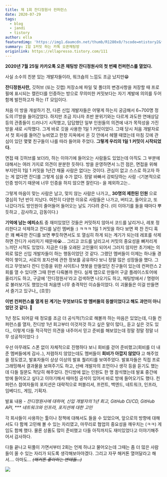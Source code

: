 ```yaml
---
title: 제 1회 잔디정원사 컨퍼런스
date: 2020-07-29
tags: 
  - blog
  - jandi
  - tistory
author: ella
featuredimg: 'https://img1.daumcdn.net/thumb/R1280x0/?scode=mtistory2&fname=https%3A%2F%2Fblog.kakaocdn.net%2Fdn%2FbH4Dgt%2FbtqF64oGPuZ%2FfsOb3LmA3Ica3BgKTc11VK%2Fimg.jpg'
summary: 1일 1커밋 하는 카톡 오픈채팅방
originlink: https://ellapresso.tistory.com/111
---
```


__2020년 7월 25일 카카오톡 오픈 채팅방 잔디정원사의 첫 번째 컨퍼런스를 열었다.__

사실 소수의 친분 있는 개발자들이라, 워크숍의 느낌도 조금 났지만😁


__잔디정원사란,__ 깃허브 (또는 깃랩) 저장소에 파일 및 폴더의 변경사항을 저장할 때 프로필에 표시되는 캘린더를 인증하는 방으로 무의미한 커밋보다는 자기 계발에 의의를 두어 함께 발전하고자 하는 IT 모임이다.



처음 이 방을 개설하기 전, 다른 신입 개발자들은 어떻게 하는지 궁금해서 6~700명 정도의 IT방을 들어갔었다.  하지만 조금 지나자 초반 분위기와는 다르게 과도한 연애상담 등의 관종들이 드러나기 시작했고, 답답했던 일부 인원들의 의견에 내가 목적성을 가진 방을 새로 시작했다. 그게 바로 깃을 사용한 1일 1 커밋이었다. 그때 당시 처음 개발자로서 첫 회사를 들어간 뉴비였고 한창 지옥에서 온 깃 안에서 헤맬 때였는데 마침 깃에 관심이 있던 몇몇 친구들이 나를 따라 들어와 주었다. __그렇게 우리의 1일 1 커밋이 시작되었다.__

면접 때 깃허브를 보더라, 하는 이야기에 들어오는 사람들도 있었는데 아직도 그 부분에 대해서는 여러 가지로 의견이 분분한 듯하다. 방을 운영하면서 느낀 점은, 면접을 위해 부지런히 1일 1 커밋을 1년간 채울 사람은 없다는 것이다. 관심이 없고 스스로 하고자 하는 게 없다면 잔디를 그렇게 심을 수가 없다.  정말 바빠서 강퇴당하는 사람 -(기본적으로 인증 방이기 때문에 너무 인증을 하지 않으면 잘린다)- 을 제외하고는..

그렇게 마음이 맞는 사람은 남고, 맞지 않는 사람은 나가고,, __30명의 제한된 인원__ 으로 열심히 1년 반이 지났다. 여전히 다양한 이유로 사람들은 나가고, 버티고, 들어오고, 또 나갔다가도 방인원이 줄어들어 들어오는 날도 기다려 준다. (이 이야기를 들을 때마다 뿌듯하고 , 감사하고, 감동이다.)



__기억에 남는 에피소드__ 중 재미있었던 것들은 커밋하지 않아서 코드를 날리거나, 레포 정리한다고 삭제하고 잔디를 날린 멤버들 :) ㅋㅋㅋ 1일 1 커밋을 하다 보면 꽉 찬 잔디 혹은 꽤 빼곡한 잔디를 보면 뿌듯하면서도 또 열심히 하게 되는 계기가 되는데 레포를 삭제하면 잔디가 사라지기 때문에😭... 그리고 코드를 날리고서 커밋의 중요성을 뼈저리게 느끼던 시적도 있었다. 지금은 다들 오래된 고인물이 되어서 그러지 않지만 초기에는 의외로 많은 신입 개발자들이 하는 행동이었던 것 같다. 그랬던 멤버들이 이제는 하나둘 경력이 쌓이고, 서로의 포지션에 관한 정보를 공유하다 보니 정말 많은 성장들을 했다. 그리고 무엇보다 잔디 인증을 위한 사이트나 챗봇을 만들었던 친구들이 있는데 컨퍼런스 2회를 열 수 있다면 그때 한번 다뤄볼까 한다. 실제 앱으로 만들어 구글 플레이스토어에 올리기도 하고, 구글에 '잔디정원사'라고 검색하면 나오기도 하고, 채팅방에서 / 명령어로 불러보기도 했었는데 처음엔 너무 충격적인 이슈들이었다. 이 괴물들은 이걸 만들면서 즐기고 있구나,, (흐뭇)



__이번 컨퍼런스를 열게 된 계기는 무엇보다도 방 멤버들의 등쌀이었다고 해도 과언이 아니었던 것 같다. 🥳__

1년 정도 되어갈 때 정모를 조금 더 공식적(?)으로 해볼까 하는 마음은 있었는데, 다들 컨퍼런스를 열자, 잔디방 1년 회고부터 이것저것 하고 싶은 말이 많다,, 듣고 싶은 것도 있다,, 이렇게 다들 적극적인 의견을 내주어서 믿고 준비를 해보았는데 정말 정말 정말 너무 성공적이었다 :)

우선 아무래도 스폰 없이 자체적으로 진행하다 보니 회비를 걷어 준비했고(회비를 더 내준 멤버들에게 감사..), 저렴하지 않았는데도 멤버들이 __회비가 아깝지 않았다__ 고 해주었을 정도였고, 발표자들이 상상 이상의 발표 퀄리티를 보여주었다. 발표자들은 직접 프로그래밍해서 결과물을 보여주기도 하고, 선배 개발자의 조언이나 생각 등을 듣기도 했는데 다들 질문도 적당히 해주었다. 잔디방에 없는 인원도 한 명 참석했는데 발표 중간에 방에 들어오고 싶다고 이야기해서 때마침 공석이 있어서 바로 방에 들어오기도 했다. 컨퍼런스 참여자들의 포지션은 대략적으로 퍼블리셔, 프런트, 백엔드, 네트워크, 인프라, 임베디드, 게임, 기획자.

발표 내용 - _잔디정원사에 대하여, 신입 개발자의 1년 회고, GitHub CI/CD, GitHub API, *** 네트워크와 인프라, 포지션에 대한 고민_

각 회사들이 사용하는 툴이나 정책에 대해서도 들을 수 있었으며, 앞으로의 방향에 대해서도 다 함께 고민해 볼 수 있는 자리였고, 마무리로 협업의 중요성을 깨우치는 (ㅋㅋ) 게임도 함께 했다. 물론 상품도 많이 준비했고 다들 아직까지도 재미있었다고 이야기해주어서 감사하다.

다들 끝나고 뒤풀이 가면서부터 2회는 언제 하냐고 물어오는데 그때는 좀 더 많은 사람들이 올 수 있는 자리가 되도록 생각해보아야겠다. 그리고 자꾸 해커톤 열어달라고 해서.... 아마도... _~~(해커톤 좋아하는 변태들...)~~_

<img src='https://img1.daumcdn.net/thumb/R1280x0/?scode=mtistory2&fname=https%3A%2F%2Fblog.kakaocdn.net%2Fdn%2Fdkw7ZB%2FbtqF63i1pKH%2FZjsKNn0sOftfrWSAMNPmMK%2Fimg.png'>